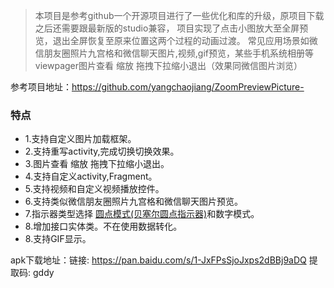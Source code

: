 > 本项目是参考github一个开源项目进行了一些优化和库的升级，原项目下载之后还需要跟最新版的studio兼容，
> 项目实现了点击小图放大至全屏预览，退出全屏恢复至原来位置这两个过程的动画过渡。 常见应用场景如微信朋友圈照片九宫格和微信聊天图片,视频,gif预览，某些手机系统相册等viewpager图片查看 缩放 拖拽下拉缩小退出（效果同微信图片浏览）
 
参考项目地址：https://github.com/yangchaojiang/ZoomPreviewPicture-

### 特点
* 1.支持自定义图片加载框架。
* 2.支持重写activity,完成切换切换效果。
* 3.图片查看 缩放 拖拽下拉缩小退出。
* 4.支持自定义activity,Fragment。
* 5.支持视频和自定义视频播放控件。
* 6.支持类似微信朋友圈照片九宫格和微信聊天图片预览。
* 7.指示器类型选择 [圆点模式(贝塞尔圆点指示器)](https://github.com/yanyiqun001/bannerDot)和数字模式。
* 8.增加接口实体类。不在使用数据转化。
* 8.支持GIF显示。

apk下载地址：链接: https://pan.baidu.com/s/1-JxFPsSjoJxps2dBBj9aDQ 提取码: gddy 
